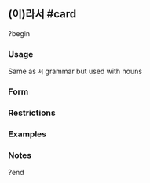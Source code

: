 ## (이)라서 #card
?begin
### Usage
Same as `서` grammar but used with nouns
### Form
### Restrictions
### Examples
### Notes
<!--SR:!2026-04-13,168,270-->
?end
